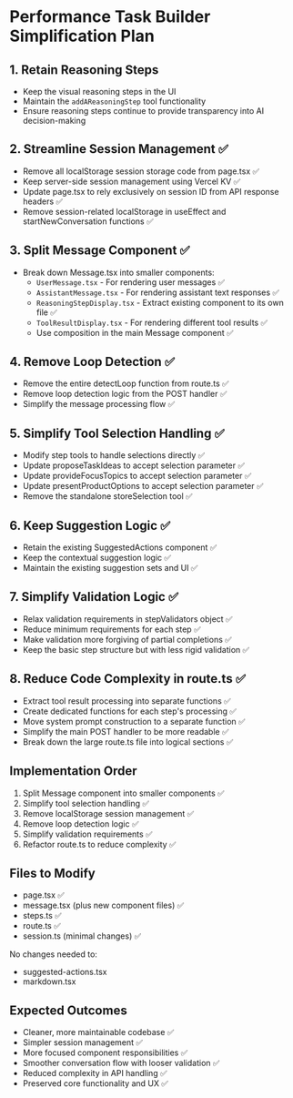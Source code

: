 # Performance Task Builder Simplification Plan

## 1. Retain Reasoning Steps
- Keep the visual reasoning steps in the UI
- Maintain the `addAReasoningStep` tool functionality
- Ensure reasoning steps continue to provide transparency into AI decision-making

## 2. Streamline Session Management ✅
- Remove all localStorage session storage code from page.tsx ✅
- Keep server-side session management using Vercel KV ✅
- Update page.tsx to rely exclusively on session ID from API response headers ✅
- Remove session-related localStorage in useEffect and startNewConversation functions ✅

## 3. Split Message Component ✅
- Break down Message.tsx into smaller components:
  - `UserMessage.tsx` - For rendering user messages ✅
  - `AssistantMessage.tsx` - For rendering assistant text responses ✅
  - `ReasoningStepDisplay.tsx` - Extract existing component to its own file ✅
  - `ToolResultDisplay.tsx` - For rendering different tool results ✅
  - Use composition in the main Message component ✅

## 4. Remove Loop Detection ✅
- Remove the entire detectLoop function from route.ts ✅
- Remove loop detection logic from the POST handler ✅
- Simplify the message processing flow ✅

## 5. Simplify Tool Selection Handling ✅
- Modify step tools to handle selections directly ✅
- Update proposeTaskIdeas to accept selection parameter ✅
- Update provideFocusTopics to accept selection parameter ✅
- Update presentProductOptions to accept selection parameter ✅
- Remove the standalone storeSelection tool ✅

## 6. Keep Suggestion Logic ✅
- Retain the existing SuggestedActions component ✅
- Keep the contextual suggestion logic ✅
- Maintain the existing suggestion sets and UI ✅

## 7. Simplify Validation Logic ✅
- Relax validation requirements in stepValidators object ✅
- Reduce minimum requirements for each step ✅
- Make validation more forgiving of partial completions ✅
- Keep the basic step structure but with less rigid validation ✅

## 8. Reduce Code Complexity in route.ts ✅
- Extract tool result processing into separate functions ✅
- Create dedicated functions for each step's processing ✅
- Move system prompt construction to a separate function ✅
- Simplify the main POST handler to be more readable ✅
- Break down the large route.ts file into logical sections ✅

## Implementation Order
1. Split Message component into smaller components ✅
2. Simplify tool selection handling ✅
3. Remove localStorage session management ✅
4. Remove loop detection logic ✅
5. Simplify validation requirements ✅
6. Refactor route.ts to reduce complexity ✅

## Files to Modify
- page.tsx ✅
- message.tsx (plus new component files) ✅
- steps.ts ✅
- route.ts ✅
- session.ts (minimal changes) ✅

No changes needed to:
- suggested-actions.tsx
- markdown.tsx

## Expected Outcomes
- Cleaner, more maintainable codebase ✅
- Simpler session management ✅
- More focused component responsibilities ✅
- Smoother conversation flow with looser validation ✅
- Reduced complexity in API handling ✅
- Preserved core functionality and UX ✅
